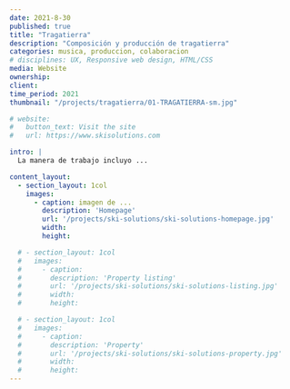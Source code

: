 ```yaml
---
date: 2021-8-30
published: true
title: "Tragatierra"
description: "Composición y producción de tragatierra"
categories: musica, produccion, colaboracion
# disciplines: UX, Responsive web design, HTML/CSS
media: Website
ownership:
client: 
time_period: 2021
thumbnail: "/projects/tragatierra/01-TRAGATIERRA-sm.jpg"

# website:
#   button_text: Visit the site
#   url: https://www.skisolutions.com

intro: |
  La manera de trabajo incluyo ...

content_layout:
  - section_layout: 1col
    images:
      - caption: imagen de ...
        description: 'Homepage'
        url: '/projects/ski-solutions/ski-solutions-homepage.jpg'
        width:
        height:

  # - section_layout: 1col
  #   images:
  #     - caption:
  #       description: 'Property listing'
  #       url: '/projects/ski-solutions/ski-solutions-listing.jpg'
  #       width:
  #       height:

  # - section_layout: 1col
  #   images:
  #     - caption:
  #       description: 'Property'
  #       url: '/projects/ski-solutions/ski-solutions-property.jpg'
  #       width:
  #       height:
---
```


